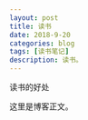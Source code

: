 ```yaml
---
layout: post
title: 读书
date: 2018-9-20
categories: blog
tags: [读书笔记]
description: 读书。
---
```

读书的好处

这里是博客正文。

